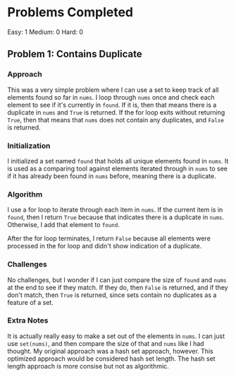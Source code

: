 # Problems Completed
Easy: 1
Medium: 0
Hard: 0

## Problem 1: Contains Duplicate

### Approach

This was a very simple problem where I can use a set to keep track of all elements found so far
in `nums`. I loop through `nums` once and check each element to see if it's currently in `found`.
If it is, then that means there is a duplicate in `nums` and `True` is returned. If the for loop exits
without returning `True`, then that means that `nums` does not contain any duplicates, and `False` is
returned.

### Initialization

I initialized a set named `found` that holds all unique elements found in `nums`. It is used as a comparing
tool against elements iterated through in `nums` to see if it has already been found in `nums` before, meaning
there is a duplicate.

### Algorithm

I use a for loop to iterate through each item in `nums`. If the current item is in `found`, then I return `True`
because that indicates there is a duplicate in `nums`. Otherwise, I add that element to `found`.

After the for loop terminates, I return `False` because all elements were processed in the for loop and didn't
show indication of a duplicate.

### Challenges

No challenges, but I wonder if I can just compare the size of `found` and `nums` at the end to see if they match.
If they do, then `False` is returned, and if they don't match, then `True` is returned, since sets contain no
duplicates as a feature of a set.

### Extra Notes

It is actually really easy to make a set out of the elements in `nums`. I can just use `set(nums)`, and then
compare the size of that and `nums` like I had thought. My original approach was a hash set approach, however.
This optimized approach would be considered hash set length. The hash set length approach is more consise
but not as algorithmic.